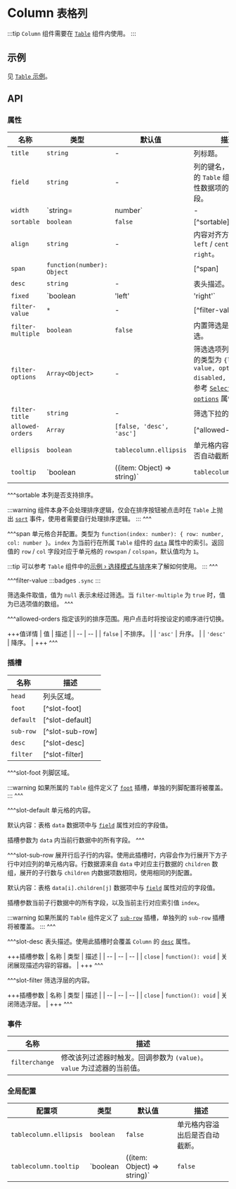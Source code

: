 # Column <small>表格列</small>

:::tip
`Column` 组件需要在 [`Table`](./table) 组件内使用。
:::

## 示例

见 [`Table` 示例](./table#示例)。

## API

### 属性

| 名称 | 类型 | 默认值 | 描述 |
| -- | -- | -- | -- |
| ``title`` | `string` | - | 列标题。 |
| ``field`` | `string` | - | 列的键名，对应所属的 `Table` 组件 [`data`](./table#props-data) 属性数据项的某个字段。 |
| ``width`` | `string=|number` | - | 列宽，值为像素值。 |
| ``sortable`` | `boolean` | `false` | [^sortable] |
| ``align`` | `string` | - | 内容对齐方式，支持 `left` / `center` / `right`。 |
| ``span`` | `function(number): Object` | | [^span] |
| ``desc`` | `string` | - | 表头描述。 |
| ``fixed`` | `boolean | 'left' | 'right'` | `false` | 该列是否固定，`'left'` 表示固定在左侧，`'right'` 表示在右侧。 |
| ``filter-value`` | `*` | - | [^filter-value] |
| ``filter-multiple`` | `boolean` | `false` | 内置筛选是否为多选。 |
| ``filter-options`` | `Array<Object>` | - | 筛选选项列表，项目的类型为 `{label, value, options, disabled, ...}`，可参考 [`Select`](./select) 组件的 [`options`](./select#props-options) 属性。 |
| ``filter-title`` | `string` | - | 筛选下拉的标题。 |
| ``allowed-orders`` | `Array` | `[false, 'desc', 'asc']` | [^allowed-orders] |
| ``ellipsis`` | `boolean` | `tablecolumn.ellipsis` | 单元格内容溢出后是否自动截断。 |
| ``tooltip`` | `boolean | ((item: Object) => string)` | `tablecolumn.tooltip` | 单元格内容溢出时是否自动截断并自动显示悬浮提示。默认显示当前单元格的 `textContent`。传入函数时，`item` 参数为整个 data 数据项，返回的字符串将作为提示内容展示。 |

^^^sortable
本列是否支持排序。

:::warning
组件本身不会处理排序逻辑，仅会在排序按钮被点击时在 `Table` 上抛出 [`sort`](./table#events-sort) 事件，使用者需要自行处理排序逻辑。
:::
^^^

^^^span
单元格合并配置。类型为 `function(index: number): { row: number, col: number }`。`index` 为当前行在所属 `Table` 组件的 [`data`](./table#props-data) 属性中的索引。返回值的 `row` / `col` 字段对应于单元格的 `rowspan` / `colspan`，默认值均为 `1`。

:::tip
可以参考 `Table` 组件中的[示例 › 选择模式与排序](./table#选择模式与排序)来了解如何使用。
:::
^^^

^^^filter-value
:::badges
`.sync`
:::

筛选条件取值，值为 `null` 表示未经过筛选。当 `filter-multiple` 为 `true` 时，值为已选项值的数组。
^^^

^^^allowed-orders
指定该列的排序范围。用户点击时将按设定的顺序进行切换。

+++值详情
| 值 | 描述 |
| -- | -- |
| `false` | 不排序。 |
| `'asc'` | 升序。 |
| `'desc'` | 降序。 |
+++
^^^

### 插槽

| 名称 | 描述 |
| -- | -- |
| ``head`` | 列头区域。 |
| ``foot`` | [^slot-foot] |
| ``default`` | [^slot-default] |
| ``sub-row`` | [^slot-sub-row] |
| ``desc`` | [^slot-desc] |
| ``filter`` | [^slot-filter] |

^^^slot-foot
列脚区域。

:::warning
如果所属的 `Table` 组件定义了 [`foot`](./table#slots-foot) 插槽，单独的列脚配置将被覆盖。
:::
^^^

^^^slot-default
单元格的内容。

默认内容：表格 `data` 数据项中与 [`field`](#props-field) 属性对应的字段值。

插槽参数为 `data` 内当前行数据中的所有字段。
^^^

^^^slot-sub-row
展开行后子行的内容。使用此插槽时，内容会作为行展开下方子行中对应列的单元格内容。行数据源来自 `data` 中对应主行数据的 `children` 数组，展开的子行数与 `children` 内数据项数相同，使用相同的列配置。

默认内容：表格 `data[i].children[j]` 数据项中与 [`field`](#props-field) 属性对应的字段值。

插槽参数当前子行数据中的所有字段，以及当前主行对应索引值 `index`。

:::warning
如果所属的 `Table` 组件定义了 [`sub-row`](./table#slots-sub-row) 插槽，单独列的 `sub-row` 插槽将被覆盖。
:::
^^^

^^^slot-desc
表头描述。使用此插槽时会覆盖 `Column` 的 [`desc`](#props-desc) 属性。

+++插槽参数
| 名称 | 类型 | 描述 |
| -- | -- | -- |
| `close` | `function(): void` | 关闭展现描述内容的容器。 |
+++
^^^

^^^slot-filter
筛选浮层的内容。

+++插槽参数
| 名称 | 类型 | 描述 |
| -- | -- | -- |
| `close` | `function(): void` | 关闭筛选浮层。 |
+++
^^^

### 事件

| 名称 | 描述 |
| -- | -- |
| ``filterchange`` | 修改该列过滤器时触发。回调参数为 `(value)`。`value` 为过滤器的当前值。 |

### 全局配置

| 配置项 | 类型 | 默认值 | 描述 |
| -- | -- | -- | -- |
| ``tablecolumn.ellipsis`` | `boolean` | `false` | 单元格内容溢出后是否自动截断。 |
| ``tablecolumn.tooltip`` | `boolean | ((item: Object) => string)` | `false` | 单元格内容溢出时是否自动截断并自动显示悬浮提示。默认显示当前单元格的 `textContent`。传入函数时，`item` 参数为整个 data 数据项，返回的字符串将作为提示内容展示。 |

